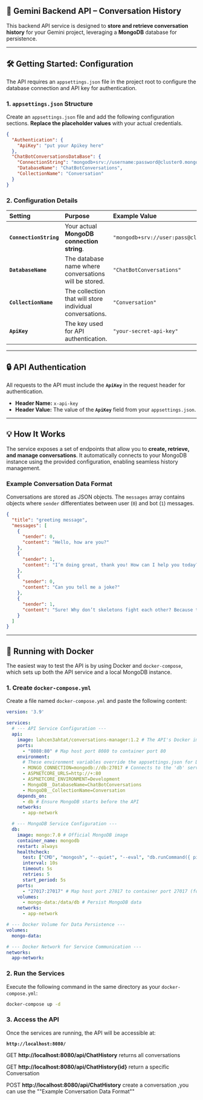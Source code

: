 ## 🚀 Gemini Backend API – Conversation History

This backend API service is designed to **store and retrieve conversation history** for your Gemini project, leveraging a **MongoDB** database for persistence.

-----

## 🛠️ Getting Started: Configuration

The API requires an `appsettings.json` file in the project root to configure the database connection and API key for authentication.

### 1\. `appsettings.json` Structure

Create an `appsettings.json` file and add the following configuration sections. **Replace the placeholder values** with your actual credentials.

```json
{
  "Authentication": {
    "ApiKey": "put your Apikey here"
  },
  "ChatBotConversationsDataBase": {
    "ConnectionString": "mongodb+srv://username:password@cluster0.mongodb.net",
    "DatabaseName": "ChatBotConversations",
    "CollectionName": "Conversation"
  }
}
```

### 2\. Configuration Details

| Setting | Purpose | Example Value |
| :--- | :--- | :--- |
| **`ConnectionString`** | Your actual **MongoDB connection string**. | `"mongodb+srv://user:pass@cluster0.mongodb.net"` |
| **`DatabaseName`** | The database name where conversations will be stored. | `"ChatBotConversations"` |
| **`CollectionName`** | The collection that will store individual conversations. | `"Conversation"` |
| **`ApiKey`** | The key used for API authentication. | `"your-secret-api-key"` |

-----

## 🔒 API Authentication

All requests to the API must include the **`ApiKey`** in the request header for authentication.

  * **Header Name:** `x-api-key`
  * **Header Value:** The value of the **`ApiKey`** field from your `appsettings.json`.

-----

## 💡 How It Works

The service exposes a set of endpoints that allow you to **create, retrieve, and manage conversations**. It automatically connects to your MongoDB instance using the provided configuration, enabling seamless history management.

### Example Conversation Data Format

Conversations are stored as JSON objects. The `messages` array contains objects where `sender` differentiates between user (`0`) and bot (`1`) messages.

```json
{
  "title": "greeting message",
  "messages": [
    {
      "sender": 0,
      "content": "Hello, how are you?"
    },
    {
      "sender": 1,
      "content": "I’m doing great, thank you! How can I help you today?"
    },
    {
      "sender": 0,
      "content": "Can you tell me a joke?"
    },
    {
      "sender": 1,
      "content": "Sure! Why don’t skeletons fight each other? Because they don’t have th…"
    }
  ]
}
```

-----

## 🐳 Running with Docker

The easiest way to test the API is by using Docker and `docker-compose`, which sets up both the API service and a local MongoDB instance.

### 1\. Create `docker-compose.yml`

Create a file named `docker-compose.yml` and paste the following content:

```yaml
version: '3.9'

services:
  # --- API Service Configuration ---
  api:
    image: lahcen3ahtat/conversations-manager:1.2 # The API's Docker image
    ports:
      - "8080:80" # Map host port 8080 to container port 80
    environment:
      # These environment variables override the appsettings.json for Docker
      - MONGO_CONNECTION=mongodb://db:27017 # Connects to the 'db' service defined below
      - ASPNETCORE_URLS=http://+:80
      - ASPNETCORE_ENVIRONMENT=Development
      - MongoDB__DatabaseName=ChatBotConversations
      - MongoDB__CollectionName=Conversation
    depends_on:
      - db # Ensure MongoDB starts before the API
    networks:
      - app-network

  # --- MongoDB Service Configuration ---
  db:
    image: mongo:7.0 # Official MongoDB image
    container_name: mongodb
    restart: always
    healthcheck:
      test: ["CMD", "mongosh", "--quiet", "--eval", "db.runCommand({ ping: 1 }).ok"]
      interval: 10s
      timeout: 5s
      retries: 5
      start_period: 5s
    ports:
      - "27017:27017" # Map host port 27017 to container port 27017 (for external access if needed)
    volumes:
      - mongo-data:/data/db # Persist MongoDB data
    networks:
      - app-network

# --- Docker Volume for Data Persistence ---
volumes:
  mongo-data:

# --- Docker Network for Service Communication ---
networks:
  app-network:
```

### 2\. Run the Services

Execute the following command in the same directory as your `docker-compose.yml`:

```bash
docker-compose up -d
```

### 3\. Access the API

Once the services are running, the API will be accessible at:

**`http://localhost:8080/`**

GET **http://localhost:8080/api/ChatHistory**  returns all conversations

GET **http://localhost:8080/api/ChatHistory{id}** return a specific Conversation

POST **http://localhost:8080/api/ChatHistory** create a conversation ,you can use the ""Example Conversation Data Format"" 

